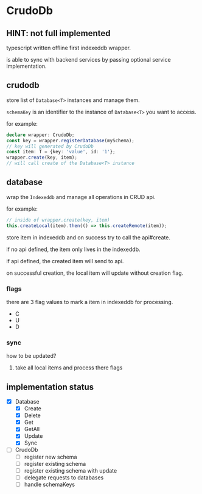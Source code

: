 # CrudoDb

## HINT: not full implemented

typescript written offline first indexeddb wrapper.

is able to sync with backend services by passing optional service implementation.

## crudodb

store list of `Database<T>` instances and manage them.

`schemaKey` is an identifier to the instance of `Database<T>` you want to access.

for example:

```typescript
declare wrapper: CrudoDb;
const key = wrapper.registerDatabase(mySchema);
// key will generated by CrudoDb
const item: T = {key: 'value', id: '1'};
wrapper.create(key, item);
// will call create of the Database<T> instance
```

## database

wrap the `Indexeddb` and manage all operations in CRUD api.

for example:

```typescript
// inside of wrapper.create(key, item)
this.createLocal(item).then(() => this.createRemote(item));
```

store item in indexeddb and on success try to call the api#create.

if no api defined, the item only lives in the indexeddb.

if api defined, the created item will send to api.

on successful creation, the local item will update without creation flag.

### flags

there are 3 flag values to mark a item in indexeddb for processing.

+ C
+ U
+ D

### sync

how to be updated?

1. take all local items and process there flags

## implementation status

- [X] Database
    - [X] Create
    - [X] Delete
    - [X] Get
    - [X] GetAll
    - [X] Update
    - [X] Sync
- [ ] CrudoDb
    - [ ] register new schema
    - [ ] register existing schema
    - [ ] register existing schema with update
    - [ ] delegate requests to databases
    - [ ] handle schemaKeys
